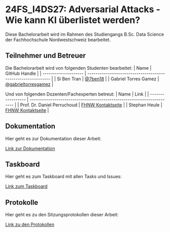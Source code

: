 # 24FS_I4DS27: Adversarial Attacks - Wie kann KI überlistet werden?

Diese Bachelorarbeit wird im Rahmen des Studiengangs B.Sc. Data Science der Fachhochschule Nordwestschweiz bearbeitet.

## Teilnehmer und Betreuer
Die Bachelorarbeit wird von folgenden Studenten bearbeitet:
| Name                 | GitHub Handle                                                |
| -------------------- | ------------------------------------------------------------ |
| Si Ben Tran          | [@7ben18](https://github.com/7ben18)                         |
| Gabriel Torres Gamez | [@gabrieltorresgamez](https://github.com/gabrieltorresgamez) |

Und von folgenden Dozenten/Fachexperten betreut:
| Name              | Link                                                                   |
| ----------------- | ---------------------------------------------------------------------- |
| Prof. Dr. Daniel Perruchoud | [FHNW Kontaktseite](https://www.fhnw.ch/de/personen/daniel-perruchoud) |
| Stephan Heule     | [FHNW Kontaktseite](https://www.fhnw.ch/de/personen/stephan-heule)     |

## Dokumentation
Hier geht es zur Dokumentation dieser Arbeit:

[Link zur Dokumentation](https://github.com/AdversarialAttacks/report)

## Taskboard
Hier geht es zum Taskboard mit allen Tasks und Issues:

[Link zum Taskboard](https://github.com/orgs/AdversarialAttacks/projects/1)

## Protokolle
Hier geht es zu den Sitzungsprotokollen dieser Arbeit:

[Link zu den Protokollen](https://github.com/orgs/AdversarialAttacks/discussions/categories/protokolle)
